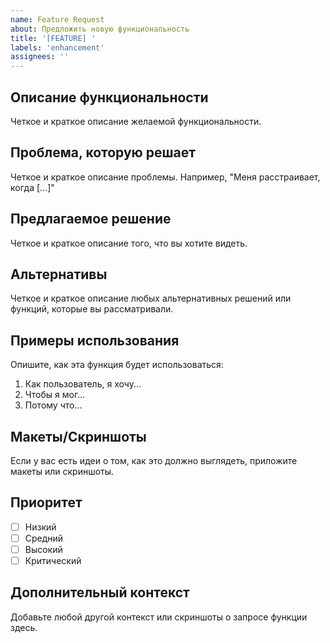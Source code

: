 ```yaml
---
name: Feature Request
about: Предложить новую функциональность
title: '[FEATURE] '
labels: 'enhancement'
assignees: ''
---
```


## Описание функциональности

Четкое и краткое описание желаемой функциональности.

## Проблема, которую решает

Четкое и краткое описание проблемы. Например, "Меня расстраивает, когда [...]"

## Предлагаемое решение

Четкое и краткое описание того, что вы хотите видеть.

## Альтернативы

Четкое и краткое описание любых альтернативных решений или функций, которые вы рассматривали.

## Примеры использования

Опишите, как эта функция будет использоваться:

1. Как пользователь, я хочу...
2. Чтобы я мог...
3. Потому что...

## Макеты/Скриншоты

Если у вас есть идеи о том, как это должно выглядеть, приложите макеты или скриншоты.

## Приоритет

- [ ] Низкий
- [ ] Средний
- [ ] Высокий
- [ ] Критический

## Дополнительный контекст

Добавьте любой другой контекст или скриншоты о запросе функции здесь.
